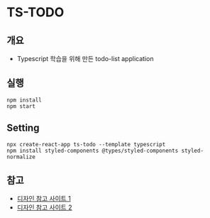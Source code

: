 # TS-TODO

## 개요

-  Typescript 학습을 위해 만든 todo-list application

## 실행

```
npm install
npm start
```

## Setting

```
npx create-react-app ts-todo --template typescript
npm install styled-components @types/styled-components styled-normalize
```

## 참고

-  [디자인 참고 사이트 1](https://medium.muz.li/todo-list-inspiration-a1d736c2718a#.p9kc7wuc8)
-  [디자인 참고 사이트 2](https://dribbble.com/shots/6635602-Todo-List-App?utm_source=Pinterest_Shot&utm_campaign=mhdesigner&utm_content=Todo+List+App&utm_medium=Social_Share)
